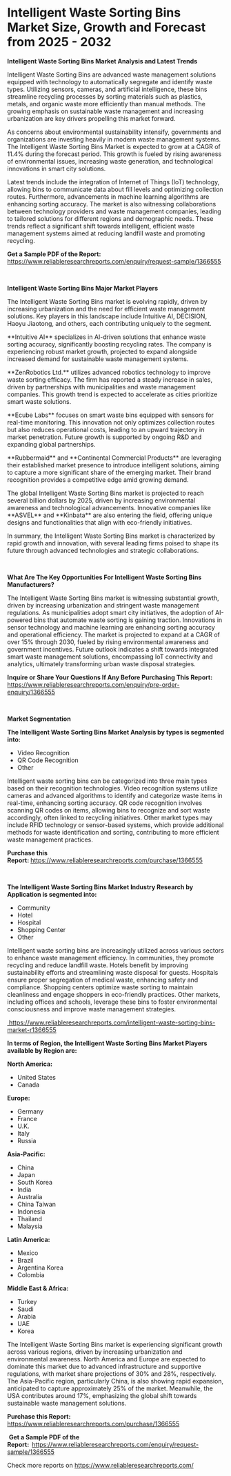 <p><h1>Intelligent Waste Sorting Bins Market Size, Growth and Forecast from 2025 - 2032</h1></p><p><strong>Intelligent Waste Sorting Bins Market Analysis and Latest Trends</strong></p>
<p><p>Intelligent Waste Sorting Bins are advanced waste management solutions equipped with technology to automatically segregate and identify waste types. Utilizing sensors, cameras, and artificial intelligence, these bins streamline recycling processes by sorting materials such as plastics, metals, and organic waste more efficiently than manual methods. The growing emphasis on sustainable waste management and increasing urbanization are key drivers propelling this market forward.</p><p>As concerns about environmental sustainability intensify, governments and organizations are investing heavily in modern waste management systems. The Intelligent Waste Sorting Bins Market is expected to grow at a CAGR of 11.4% during the forecast period. This growth is fueled by rising awareness of environmental issues, increasing waste generation, and technological innovations in smart city solutions. </p><p>Latest trends include the integration of Internet of Things (IoT) technology, allowing bins to communicate data about fill levels and optimizing collection routes. Furthermore, advancements in machine learning algorithms are enhancing sorting accuracy. The market is also witnessing collaborations between technology providers and waste management companies, leading to tailored solutions for different regions and demographic needs. These trends reflect a significant shift towards intelligent, efficient waste management systems aimed at reducing landfill waste and promoting recycling.</p></p>
<p><strong>Get a Sample PDF of the Report:&nbsp;</strong> <a href="https://www.reliableresearchreports.com/enquiry/request-sample/1366555?utm_campaign=3183&utm_medium=2&utm_source=Github&utm_content=ia&utm_term=22032025&utm_id=intelligent-waste-sorting-bins">https://www.reliableresearchreports.com/enquiry/request-sample/1366555</a></p>
<p>&nbsp;</p>
<p><strong>Intelligent Waste Sorting Bins Major Market Players</strong></p>
<p><p>The Intelligent Waste Sorting Bins market is evolving rapidly, driven by increasing urbanization and the need for efficient waste management solutions. Key players in this landscape include Intuitive AI, DECISION, Haoyu Jiaotong, and others, each contributing uniquely to the segment.</p><p>**Intuitive AI** specializes in AI-driven solutions that enhance waste sorting accuracy, significantly boosting recycling rates. The company is experiencing robust market growth, projected to expand alongside increased demand for sustainable waste management systems.</p><p>**ZenRobotics Ltd.** utilizes advanced robotics technology to improve waste sorting efficacy. The firm has reported a steady increase in sales, driven by partnerships with municipalities and waste management companies. This growth trend is expected to accelerate as cities prioritize smart waste solutions.</p><p>**Ecube Labs** focuses on smart waste bins equipped with sensors for real-time monitoring. This innovation not only optimizes collection routes but also reduces operational costs, leading to an upward trajectory in market penetration. Future growth is supported by ongoing R&D and expanding global partnerships.</p><p>**Rubbermaid** and **Continental Commercial Products** are leveraging their established market presence to introduce intelligent solutions, aiming to capture a more significant share of the emerging market. Their brand recognition provides a competitive edge amid growing demand.</p><p>The global Intelligent Waste Sorting Bins market is projected to reach several billion dollars by 2025, driven by increasing environmental awareness and technological advancements. Innovative companies like **ASVEL** and **Kinbata** are also entering the field, offering unique designs and functionalities that align with eco-friendly initiatives.</p><p>In summary, the Intelligent Waste Sorting Bins market is characterized by rapid growth and innovation, with several leading firms poised to shape its future through advanced technologies and strategic collaborations.</p></p>
<p>&nbsp;</p>
<p><strong>What Are The Key Opportunities For Intelligent Waste Sorting Bins Manufacturers?</strong></p>
<p><p>The Intelligent Waste Sorting Bins market is witnessing substantial growth, driven by increasing urbanization and stringent waste management regulations. As municipalities adopt smart city initiatives, the adoption of AI-powered bins that automate waste sorting is gaining traction. Innovations in sensor technology and machine learning are enhancing sorting accuracy and operational efficiency. The market is projected to expand at a CAGR of over 15% through 2030, fueled by rising environmental awareness and government incentives. Future outlook indicates a shift towards integrated smart waste management solutions, encompassing IoT connectivity and analytics, ultimately transforming urban waste disposal strategies.</p></p>
<p><strong>Inquire or Share Your Questions If Any Before Purchasing This Report:</strong> <a href="https://www.reliableresearchreports.com/enquiry/pre-order-enquiry/1366555?utm_campaign=3183&utm_medium=2&utm_source=Github&utm_content=ia&utm_term=22032025&utm_id=intelligent-waste-sorting-bins">https://www.reliableresearchreports.com/enquiry/pre-order-enquiry/1366555</a></p>
<p>&nbsp;</p>
<p><strong>Market Segmentation</strong></p>
<p><strong>The Intelligent Waste Sorting Bins Market Analysis by types is segmented into:</strong></p>
<p><ul><li>Video Recognition</li><li>QR Code Recognition</li><li>Other</li></ul></p>
<p><p>Intelligent waste sorting bins can be categorized into three main types based on their recognition technologies. Video recognition systems utilize cameras and advanced algorithms to identify and categorize waste items in real-time, enhancing sorting accuracy. QR code recognition involves scanning QR codes on items, allowing bins to recognize and sort waste accordingly, often linked to recycling initiatives. Other market types may include RFID technology or sensor-based systems, which provide additional methods for waste identification and sorting, contributing to more efficient waste management practices.</p></p>
<p><strong>Purchase this Report:&nbsp;</strong><a href="https://www.reliableresearchreports.com/purchase/1366555?utm_campaign=3183&utm_medium=2&utm_source=Github&utm_content=ia&utm_term=22032025&utm_id=intelligent-waste-sorting-bins">https://www.reliableresearchreports.com/purchase/1366555</a></p>
<p>&nbsp;</p>
<p><strong>The Intelligent Waste Sorting Bins Market Industry Research by Application is segmented into:</strong></p>
<p><ul><li>Community</li><li>Hotel</li><li>Hospital</li><li>Shopping Center</li><li>Other</li></ul></p>
<p><p>Intelligent waste sorting bins are increasingly utilized across various sectors to enhance waste management efficiency. In communities, they promote recycling and reduce landfill waste. Hotels benefit by improving sustainability efforts and streamlining waste disposal for guests. Hospitals ensure proper segregation of medical waste, enhancing safety and compliance. Shopping centers optimize waste sorting to maintain cleanliness and engage shoppers in eco-friendly practices. Other markets, including offices and schools, leverage these bins to foster environmental consciousness and improve waste management strategies.</p></p>
<p><a href="https://www.reliableresearchreports.com/intelligent-waste-sorting-bins-market-r1366555?utm_campaign=3183&utm_medium=2&utm_source=Github&utm_content=ia&utm_term=22032025&utm_id=intelligent-waste-sorting-bins">&nbsp;https://www.reliableresearchreports.com/intelligent-waste-sorting-bins-market-r1366555</a></p>
<p><strong>In terms of Region, the Intelligent Waste Sorting Bins Market Players available by Region are:</strong></p>
<p>
    <p> <strong> North America: </strong>
        <ul>
            <li>United States</li>
            <li>Canada</li>
        </ul>
        </p> 
    <p> <strong> Europe: </strong>
        <ul>
            <li>Germany</li>
            <li>France</li>
            <li>U.K.</li>
            <li>Italy</li>
            <li>Russia</li>
        </ul>
        </p> 
    <p> <strong> Asia-Pacific: </strong>
        <ul>
            <li>China</li>
            <li>Japan</li>
            <li>South Korea</li>
            <li>India</li>
            <li>Australia</li>
            <li>China Taiwan</li>
            <li>Indonesia</li>
            <li>Thailand</li>
            <li>Malaysia</li>
        </ul>
        </p> 
    <p> <strong> Latin America: </strong>
        <ul>
            <li>Mexico</li>
            <li>Brazil</li>
            <li>Argentina Korea</li>
            <li>Colombia</li>
        </ul>
        </p> 
    <p> <strong> Middle East & Africa: </strong>
        <ul>
            <li>Turkey</li>
            <li>Saudi</li>
            <li>Arabia</li>
            <li>UAE</li>
            <li>Korea</li>
        </ul>
    </p>
    </p>
<p><p>The Intelligent Waste Sorting Bins market is experiencing significant growth across various regions, driven by increasing urbanization and environmental awareness. North America and Europe are expected to dominate this market due to advanced infrastructure and supportive regulations, with market share projections of 30% and 28%, respectively. The Asia-Pacific region, particularly China, is also showing rapid expansion, anticipated to capture approximately 25% of the market. Meanwhile, the USA contributes around 17%, emphasizing the global shift towards sustainable waste management solutions.</p></p>
<p><strong>Purchase this Report: </strong><a href="https://www.reliableresearchreports.com/purchase/1366555?utm_campaign=3183&utm_medium=2&utm_source=Github&utm_content=ia&utm_term=22032025&utm_id=intelligent-waste-sorting-bins">https://www.reliableresearchreports.com/purchase/1366555</a></p>
<p>&nbsp;<strong>Get a Sample PDF of the Report:&nbsp;&nbsp;</strong><a href="https://www.reliableresearchreports.com/enquiry/request-sample/1366555?utm_campaign=3183&utm_medium=2&utm_source=Github&utm_content=ia&utm_term=22032025&utm_id=intelligent-waste-sorting-bins">https://www.reliableresearchreports.com/enquiry/request-sample/1366555</a></p>
<p><strong></strong></p>
<p>Check more reports on <a href="https://www.reliableresearchreports.com/?utm_campaign=3183&utm_medium=2&utm_source=Github&utm_content=ia&utm_term=22032025&utm_id=intelligent-waste-sorting-bins">https://www.reliableresearchreports.com/</a></p>
